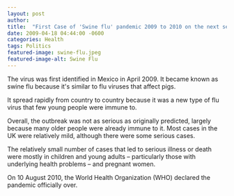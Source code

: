 ```yaml
---
layout: post
author: 
title:  "First Case of 'Swine flu' pandemic 2009 to 2010 on the next sequel to 9/11"
date: 2009-04-18 04:44:00 -0600
categories: Health
tags: Politics
featured-image: swine-flu.jpeg
featured-image-alt: Swine Flu 
---
```

The virus was first identified in Mexico in April 2009. It became known as swine flu because it's similar to flu viruses that affect pigs.

It spread rapidly from country to country because it was a new type of flu virus that few young people were immune to.

Overall, the outbreak was not as serious as originally predicted, largely because many older people were already immune to it. Most cases in the UK were relatively mild, although there were some serious cases.

The relatively small number of cases that led to serious illness or death were mostly in children and young adults – particularly those with underlying health problems – and pregnant women.

On 10 August 2010, the World Health Organization (WHO) declared the pandemic officially over.

